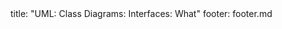 <frontmatter>
title: "UML: Class Diagrams: Interfaces: What"
footer: footer.md
</frontmatter>

<include src="unit-inPage-asFlat.md" boilerplate />